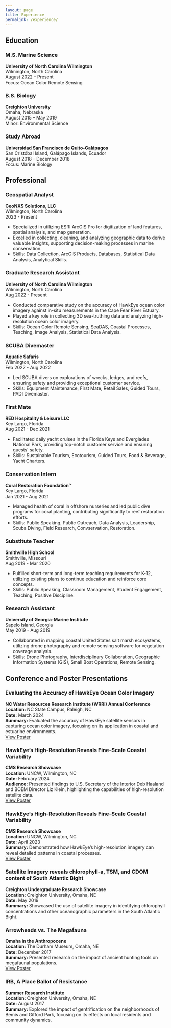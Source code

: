 ```yaml
---
layout: page
title: Experience
permalink: /experience/
---
```

## Education

### M.S. Marine Science
**University of North Carolina Wilmington**  
Wilmington, North Carolina  
August 2022 – Present   
Focus: Ocean Color Remote Sensing

### B.S. Biology
**Creighton University**  
Omaha, Nebraska  
August 2015 – May 2019  
Minor: Environmental Science

### Study Abroad
**Universidad San Francisco de Quito-Galápagos**   
San Cristóbal Island, Galápago Islands, Ecuador    
August 2018 – December 2018   
Focus: Marine Biology  

## Professional

### Geospatial Analyst
**GeoNXS Solutions, LLC**  
Wilmington, North Carolina  
2023 - Present  

- Specialized in utilizing ESRI ArcGIS Pro for digitization of land features, spatial analysis, and map generation.
- Excelled in collecting, cleaning, and analyzing geographic data to derive valuable insights, supporting decision-making processes in marine conservation.
- Skills: Data Collection, ArcGIS Products, Databases, Statistical Data Analysis, Analytical Skills.

### Graduate Research Assistant
**University of North Carolina Wilmington**  
Wilmington, North Carolina  
Aug 2022 - Present  

- Conducted comparative study on the accuracy of HawkEye ocean color imagery against in-situ measurements in the Cape Fear River Estuary.
- Played a key role in collecting 3D sea-truthing data and analyzing high-resolution ocean color imagery.
- Skills: Ocean Color Remote Sensing, SeaDAS, Coastal Processes, Teaching, Image Analysis, Statistical Data Analysis.

### SCUBA Divemaster
**Aquatic Safaris**  
Wilmington, North Carolina  
Feb 2022 - Aug 2022  

- Led SCUBA divers on explorations of wrecks, ledges, and reefs, ensuring safety and providing exceptional customer service.
- Skills: Equipment Maintenance, First Mate, Retail Sales, Guided Tours, PADI Divemaster.

### First Mate
**RED Hospitality & Leisure LLC**  
Key Largo, Florida  
Aug 2021 - Dec 2021  

- Facilitated daily yacht cruises in the Florida Keys and Everglades National Park, providing top-notch customer service and ensuring guests' safety.
- Skills: Sustainable Tourism, Ecotourism, Guided Tours, Food & Beverage, Yacht Charters.

### Conservation Intern
**Coral Restoration Foundation™**  
Key Largo, Florida  
Jan 2021 - Aug 2021  

- Managed health of coral in offshore nurseries and led public dive programs for coral planting, contributing significantly to reef restoration efforts.
- Skills: Public Speaking, Public Outreach, Data Analysis, Leadership, Scuba Diving, Field Research, Convservation, Restoration.

### Substitute Teacher
**Smithville High School**  
Smithville, Missouri  
Aug 2019 - Mar 2020  

- Fulfilled short-term and long-term teaching requirements for K-12, utilizing existing plans to continue education and reinforce core concepts.
- Skills: Public Speaking, Classroom Management, Student Engagement, Teaching, Positive Discipline.

### Research Assistant
**University of Georgia-Marine Institute**  
Sapelo Island, Georgia  
May 2019 - Aug 2019  

- Collaborated in mapping coastal United States salt marsh ecosystems, utilizing drone photography and remote sensing software for vegetation coverage analysis.
- Skills: Drone Photography, Interdisciplinary Collaboration, Geographic Information Systems (GIS), Small Boat Operations, Remote Sensing.

## Conference and Poster Presentations

### Evaluating the Accuracy of HawkEye Ocean Color Imagery
**NC Water Resources Research Institute (WRRI) Annual Conference**  
**Location:** NC State Campus, Raleigh, NC  
**Date:** March 2024  
**Summary:** Evaluated the accuracy of HawkEye satellite sensors in capturing ocean color imagery, focusing on its application in coastal and estuarine environments.  
[View Poster](https://dinodiver.github.io/mitchtork/assets/posters/WRRI_poster.pdf)

### HawkEye’s High-Resolution Reveals Fine-Scale Coastal Variability
**CMS Research Showcase**  
**Location:** UNCW, Wilmington, NC  
**Date:** February 2024  
**Audience:** Presented findings to U.S. Secretary of the Interior Deb Haaland and BOEM Director Liz Klein, highlighting the capabilities of high-resolution satellite data.  
[View Poster](https://dinodiver.github.io/mitchtork/assets/posters/cms_summer_23.pdf)

### HawkEye’s High-Resolution Reveals Fine-Scale Coastal Variability
**CMS Research Showcase**  
**Location:** UNCW, Wilmington, NC  
**Date:** April 2023  
**Summary:** Demonstrated how HawkEye’s high-resolution imagery can reveal detailed patterns in coastal processes.  
[View Poster](https://dinodiver.github.io/mitchtork/assets/posters/cms_summer_23.pdf)

### Satellite Imagery reveals chlorophyll-a, TSM, and CDOM content of South Atlantic Bight
**Creighton Undergraduate Research Showcase**  
**Location:** Creighton University, Omaha, NE  
**Date:** May 2019  
**Summary:** Showcased the use of satellite imagery in identifying chlorophyll concentrations and other oceanographic parameters in the South Atlantic Bight.  

### Arrowheads vs. The Megafauna
**Omaha in the Anthropocene**  
**Location:** The Durham Museum, Omaha, NE  
**Date:** December 2017  
**Summary:** Presented research on the impact of ancient hunting tools on megafaunal populations.    
[View Poster](https://dinodiver.github.io/mitchtork/assets/posters/arrowheads_vs_megafauna.pdf)

### IRB, A Place Ballot of Resistance
**Summer Research Institute**  
**Location:** Creighton University, Omaha, NE  
**Date:** August 2017  
**Summary:** Explored the impact of gentrification on the neighborhoods of Bemis and Gifford Park, focusing on its effects on local residents and community dynamics. 


